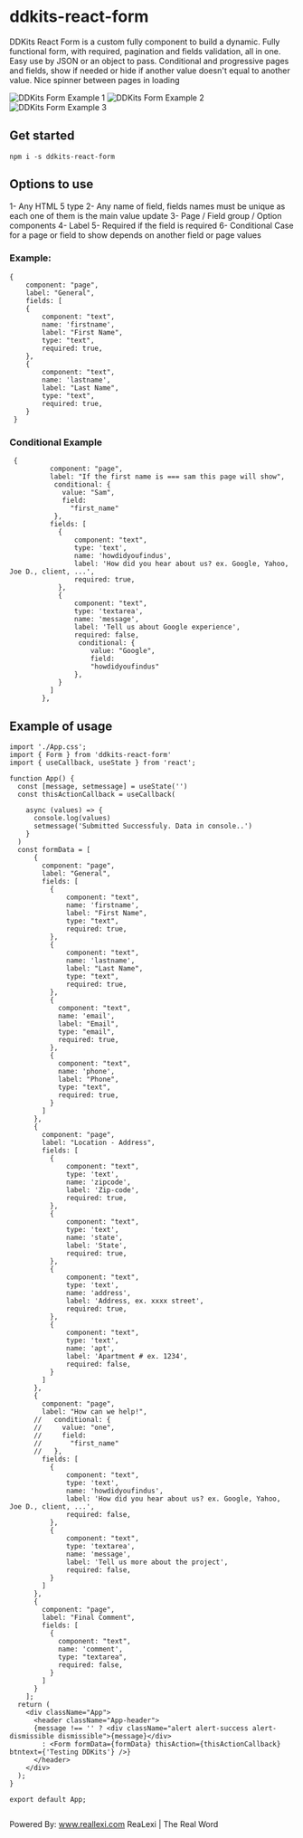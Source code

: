 # ddkits-react-form
DDKits React Form is a custom fully component to build a dynamic.
Fully functional form, with required, pagination and fields validation, all in one. Easy use by JSON or an object to pass. 
Conditional and progressive pages and fields, show if needed or hide if another value doesn't equal to another value.
Nice spinner between pages in loading

![DDKits Form Example 1](/assets/images/image1.png)
![DDKits Form Example 2](/assets/images/image2.png)
![DDKits Form Example 3](/assets/images/image3.png)



## Get started

```
npm i -s ddkits-react-form

```


## Options to use

1- Any HTML 5 type 
2- Any name of field, fields names must be unique as each one of them is the main value update
3- Page / Field group / Option components
4- Label 
5- Required if the field is required 
6- Conditional Case for a page or field to show depends on another field or page values


### Example:

```
{
    component: "page",
    label: "General",
    fields: [
    {
        component: "text",
        name: 'firstname',
        label: "First Name",
        type: "text",
        required: true,
    },
    {
        component: "text",
        name: 'lastname',
        label: "Last Name",
        type: "text",
        required: true,
    }
 }

```
### Conditional Example

```
 {
          component: "page",
          label: "If the first name is === sam this page will show",
           conditional: {
             value: "Sam",
             field:
               "first_name"
           },
          fields: [
            {
                component: "text",
                type: 'text',
                name: 'howdidyoufindus',
                label: 'How did you hear about us? ex. Google, Yahoo, Joe D., client, ...',
                required: true,
            },
            {
                component: "text",
                type: 'textarea',
                name: 'message',
                label: 'Tell us about Google experience',
                required: false,
                 conditional: {
                    value: "Google",
                    field:
                    "howdidyoufindus"
                },
            }
          ]
        },

```


## Example of usage

```
import './App.css';
import { Form } from 'ddkits-react-form'
import { useCallback, useState } from 'react';

function App() {
  const [message, setmessage] = useState('')
  const thisActionCallback = useCallback(
    
    async (values) => {
      console.log(values)
      setmessage('Submitted Successfuly. Data in console..')
    }
  )
  const formData = [
      {
        component: "page",
        label: "General",
        fields: [
          {
              component: "text",
              name: 'firstname',
              label: "First Name",
              type: "text",
              required: true,
          },
          {
              component: "text",
              name: 'lastname',
              label: "Last Name",
              type: "text",
              required: true,
          },
          {
            component: "text",
            name: 'email',
            label: "Email",
            type: "email",
            required: true,
          },
          {
            component: "text",
            name: 'phone',
            label: "Phone",
            type: "text",
            required: true,
          }
        ]
      },
      {
        component: "page",
        label: "Location - Address",
        fields: [
          {
              component: "text",
              type: 'text',
              name: 'zipcode',
              label: 'Zip-code',
              required: true,
          },
          {
              component: "text",
              type: 'text',
              name: 'state',
              label: 'State',
              required: true,
          },
          {
              component: "text",
              type: 'text',
              name: 'address',
              label: 'Address, ex. xxxx street',
              required: true,
          },
          {
              component: "text",
              type: 'text',
              name: 'apt',
              label: 'Apartment # ex. 1234',
              required: false,
          }
        ]
      },
      {
        component: "page",
        label: "How can we help!",
      //   conditional: {
      //     value: "one",
      //     field:
      //       "first_name"
      //   },
        fields: [
          {
              component: "text",
              type: 'text',
              name: 'howdidyoufindus',
              label: 'How did you hear about us? ex. Google, Yahoo, Joe D., client, ...',
              required: false,
          },
          {
              component: "text",
              type: 'textarea',
              name: 'message',
              label: 'Tell us more about the project',
              required: false,
          }
        ]
      },
      {
        component: "page",
        label: "Final Comment",
        fields: [
          {
            component: "text",
            name: 'comment',
            type: "textarea",
            required: false,
          }
        ]
      }
    ];
  return (
    <div className="App">
      <header className="App-header">
      {message !== '' ? <div className="alert alert-success alert-dismissible dismissible">{message}</div>
        : <Form formData={formData} thisAction={thisActionCallback} btntext={'Testing DDKits'} />}
      </header>
    </div>
  );
}

export default App;


```


Powered By:
www.reallexi.com
ReaLexi | The Real Word
